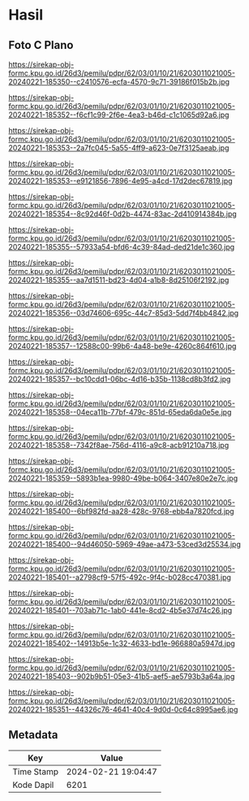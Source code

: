 # Hasil

## Foto C Plano

https://sirekap-obj-formc.kpu.go.id/26d3/pemilu/pdpr/62/03/01/10/21/6203011021005-20240221-185350--c2410576-ecfa-4570-9c71-39186f015b2b.jpg

https://sirekap-obj-formc.kpu.go.id/26d3/pemilu/pdpr/62/03/01/10/21/6203011021005-20240221-185352--f6cf1c99-2f6e-4ea3-b46d-c1c1065d92a6.jpg

https://sirekap-obj-formc.kpu.go.id/26d3/pemilu/pdpr/62/03/01/10/21/6203011021005-20240221-185353--2a7fc045-5a55-4ff9-a623-0e7f3125aeab.jpg

https://sirekap-obj-formc.kpu.go.id/26d3/pemilu/pdpr/62/03/01/10/21/6203011021005-20240221-185353--e9121856-7896-4e95-a4cd-17d2dec67819.jpg

https://sirekap-obj-formc.kpu.go.id/26d3/pemilu/pdpr/62/03/01/10/21/6203011021005-20240221-185354--8c92d46f-0d2b-4474-83ac-2d410914384b.jpg

https://sirekap-obj-formc.kpu.go.id/26d3/pemilu/pdpr/62/03/01/10/21/6203011021005-20240221-185355--57933a54-bfd6-4c39-84ad-ded21de1c360.jpg

https://sirekap-obj-formc.kpu.go.id/26d3/pemilu/pdpr/62/03/01/10/21/6203011021005-20240221-185355--aa7d1511-bd23-4d04-a1b8-8d25106f2192.jpg

https://sirekap-obj-formc.kpu.go.id/26d3/pemilu/pdpr/62/03/01/10/21/6203011021005-20240221-185356--03d74606-695c-44c7-85d3-5dd7f4bb4842.jpg

https://sirekap-obj-formc.kpu.go.id/26d3/pemilu/pdpr/62/03/01/10/21/6203011021005-20240221-185357--12588c00-99b6-4a48-be9e-4260c864f610.jpg

https://sirekap-obj-formc.kpu.go.id/26d3/pemilu/pdpr/62/03/01/10/21/6203011021005-20240221-185357--bc10cdd1-06bc-4d16-b35b-1138cd8b3fd2.jpg

https://sirekap-obj-formc.kpu.go.id/26d3/pemilu/pdpr/62/03/01/10/21/6203011021005-20240221-185358--04eca11b-77bf-479c-851d-65eda6da0e5e.jpg

https://sirekap-obj-formc.kpu.go.id/26d3/pemilu/pdpr/62/03/01/10/21/6203011021005-20240221-185358--7342f8ae-756d-4116-a9c8-acb91210a718.jpg

https://sirekap-obj-formc.kpu.go.id/26d3/pemilu/pdpr/62/03/01/10/21/6203011021005-20240221-185359--5893b1ea-9980-49be-b064-3407e80e2e7c.jpg

https://sirekap-obj-formc.kpu.go.id/26d3/pemilu/pdpr/62/03/01/10/21/6203011021005-20240221-185400--6bf982fd-aa28-428c-9768-ebb4a7820fcd.jpg

https://sirekap-obj-formc.kpu.go.id/26d3/pemilu/pdpr/62/03/01/10/21/6203011021005-20240221-185400--94d46050-5969-49ae-a473-53ced3d25534.jpg

https://sirekap-obj-formc.kpu.go.id/26d3/pemilu/pdpr/62/03/01/10/21/6203011021005-20240221-185401--a2798cf9-57f5-492c-9f4c-b028cc470381.jpg

https://sirekap-obj-formc.kpu.go.id/26d3/pemilu/pdpr/62/03/01/10/21/6203011021005-20240221-185401--703ab71c-1ab0-441e-8cd2-4b5e37d74c26.jpg

https://sirekap-obj-formc.kpu.go.id/26d3/pemilu/pdpr/62/03/01/10/21/6203011021005-20240221-185402--14913b5e-1c32-4633-bd1e-966880a5947d.jpg

https://sirekap-obj-formc.kpu.go.id/26d3/pemilu/pdpr/62/03/01/10/21/6203011021005-20240221-185403--902b9b51-05e3-41b5-aef5-ae5793b3a64a.jpg

https://sirekap-obj-formc.kpu.go.id/26d3/pemilu/pdpr/62/03/01/10/21/6203011021005-20240221-185351--44326c76-4641-40c4-9d0d-0c64c8995ae6.jpg


## Metadata

| Key        | Value               |
| ---------- | ------------------- |
| Time Stamp | 2024-02-21 19:04:47 |
| Kode Dapil | 6201                |



